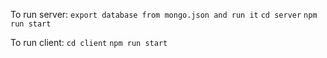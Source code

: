 To run server:
`export database from mongo.json and run it`
`cd server`
`npm run start`

To run client:
`cd client`
`npm run start`